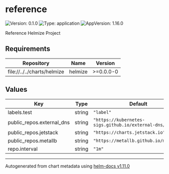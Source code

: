 # reference

![Version: 0.1.0](https://img.shields.io/badge/Version-0.1.0-informational?style=flat-square) ![Type: application](https://img.shields.io/badge/Type-application-informational?style=flat-square) ![AppVersion: 1.16.0](https://img.shields.io/badge/AppVersion-1.16.0-informational?style=flat-square)

Reference Helmize Project

## Requirements

| Repository | Name | Version |
|------------|------|---------|
| file://../../charts/helmize | helmize | >=0.0.0-0 |

## Values

| Key | Type | Default | Description |
|-----|------|---------|-------------|
| labels.test | string | `"label"` |  |
| public_repos.external_dns | string | `"https://kubernetes-sigs.github.io/external-dns/"` |  |
| public_repos.jetstack | string | `"https://charts.jetstack.io"` |  |
| public_repos.metallb | string | `"https://metallb.github.io/metallb"` |  |
| repo.interval | string | `"1m"` |  |

----------------------------------------------
Autogenerated from chart metadata using [helm-docs v1.11.0](https://github.com/norwoodj/helm-docs/releases/v1.11.0)
